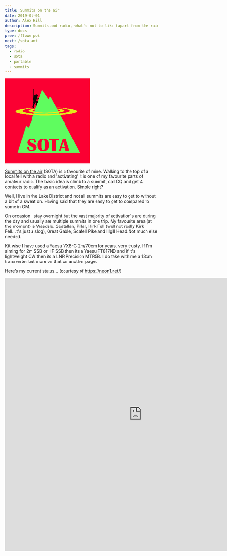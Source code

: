 ```yaml
---
title: Summits on the air
date: 2019-01-01
author: Alex Hill
description: Summits and radio, what's not to like (apart from the rain)?
type: docs
prev: /flowerpot
next: /sota_ant
tags:
  - radio
  - sota
  - portable
  - summits
---
```


![SOTA logo](sota.png)

[Summits on the air](https://www.sota.org.uk/) (SOTA) is a favourite of mine. Walking to the top of a local fell with a radio and 'activating' it is one of my favourite parts of amateur radio. The basic idea is climb to a summit, call CQ and get 4 contacts to qualify as an activation. Simple right?

Well, I live in the Lake District and not all summits are easy to get to without a bit of a sweat on. Having said that they are easy to get to compared to some in GM.

On occasion I stay overnight but the vast majority of activation's are during the day and usually are multiple summits in one trip. My favourite area (at the moment) is Wasdale. Seatallan, Pillar, Kirk Fell (well not really Kirk Fell...it's just a slog), Great Gable, Scafell Pike and Illgill Head.Not much else needed.

Kit wise I have used a Yaesu VX8-G 2m/70cm for years. very trusty. If I'm aiming for 2m SSB or HF SSB then its a Yaesu FT817ND and if it's lightweight CW then its a LNR Precision MTR5B. I do take with me a 13cm transverter but more on that on another page.

Here's my current status... (courtesy of https://neon1.net/)

<iframe scrolling="yes" src="https://neon1.net/sota/myact/?c=G7KSE&amp;l=0&amp;w=1&amp;h=1&amp;p=1" width="900px" height="900px" frameborder="0"></iframe>
